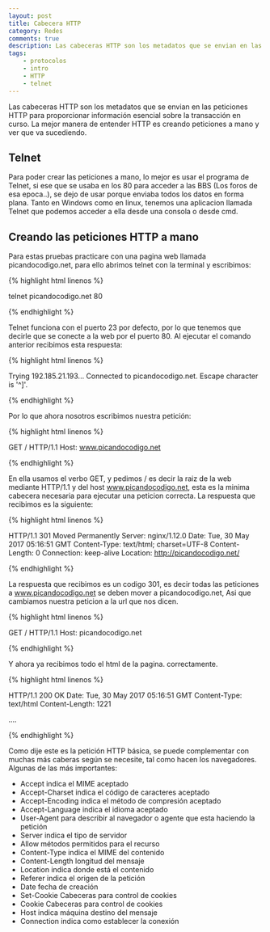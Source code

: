 ```yaml
---
layout: post
title: Cabecera HTTP
category: Redes
comments: true
description: Las cabeceras HTTP son los metadatos que se envian en las peticiones HTTP para proporcionar información esencial sobre la transacción en curso. La mejor manera de entender HTTP es creando peticiones a mano y ver que va sucediendo.
tags:
    - protocolos
    - intro
    - HTTP
    - telnet
---
```


Las cabeceras HTTP son los metadatos que se envian en las peticiones HTTP para proporcionar información esencial sobre la transacción en curso. La mejor manera de entender HTTP es creando peticiones a mano y ver que va sucediendo.

## Telnet

Para poder crear las peticiones a mano, lo mejor es usar el programa de Telnet, si ese que se usaba en los 80 para acceder a las BBS (Los foros de esa epoca..), se dejo de usar porque enviaba todos los datos en forma plana. Tanto en Windows como en linux, tenemos una aplicacion llamada Telnet que podemos acceder a ella desde una consola o desde cmd.

## Creando las peticiones HTTP a mano

Para estas pruebas practicare con una pagina web llamada picandocodigo.net, para ello abrimos telnet con la terminal y escribimos:

{% highlight html linenos %}

telnet picandocodigo.net 80

{% endhighlight %}

Telnet funciona con el puerto 23 por defecto, por lo que tenemos que decirle que se conecte a la web por el puerto 80. Al ejecutar el comando anterior recibimos esta respuesta:

{% highlight html linenos %}

Trying 192.185.21.193...
Connected to picandocodigo.net.
Escape character is '^]'.


{% endhighlight %}

Por lo que ahora nosotros escribimos nuestra petición:


{% highlight html linenos %}

GET / HTTP/1.1
Host: www.picandocodigo.net

{% endhighlight %}

En ella usamos el verbo GET, y pedimos / es decir la raiz de la web mediante HTTP/1.1 y del host www.picandocodigo.net, esta es la minima cabecera necesaria para ejecutar una peticion correcta.
La respuesta que recibimos es la siguiente:

{% highlight html linenos %}

HTTP/1.1 301 Moved Permanently
Server: nginx/1.12.0
Date: Tue, 30 May 2017 05:16:51 GMT
Content-Type: text/html; charset=UTF-8
Content-Length: 0
Connection: keep-alive
Location: http://picandocodigo.net/

{% endhighlight %}

La respuesta que recibimos es un codigo 301, es decir todas las peticiones a www.picandocodigo.net se deben mover a picandocodigo.net, Asi que cambiamos nuestra peticion a la url que nos dicen.

{% highlight html linenos %}

GET / HTTP/1.1
Host: picandocodigo.net

{% endhighlight %}

Y ahora ya recibimos todo el html de la pagina. correctamente.

{% highlight html linenos %}

HTTP/1.1 200 OK
Date: Tue, 30 May 2017 05:16:51 GMT
Content-Type: text/html
Content-Length: 1221

<html>
....
</html>

{% endhighlight %}

Como dije este es la petición HTTP básica, se puede complementar con muchas más caberas según se necesite, tal como hacen los navegadores. Algunas de las más importantes:

* Accept indica el MIME aceptado
* Accept-Charset indica el código de caracteres aceptado
* Accept-Encoding indica el método de compresión aceptado
* Accept-Language indica el idioma aceptado
* User-Agent para describir al navegador o agente que esta haciendo la petición
* Server indica el tipo de servidor
* Allow métodos permitidos para el recurso
* Content-Type indica el MIME del contenido
* Content-Length longitud del mensaje
* Location indica donde está el contenido
* Referer indica el origen de la petición
* Date fecha de creación
* Set-Cookie Cabeceras para control de cookies
* Cookie Cabeceras para control de cookies
* Host indica máquina destino del mensaje
* Connection indica como establecer la conexión

